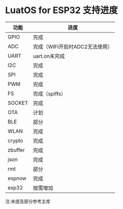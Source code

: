# LuatOS for ESP32 支持进度

| 功能    | 进度                           |
| ------- | ------------------------------ |
| GPIO    | 完成                           |
| ADC     | 完成（WIFI开启时ADC2无法使用） |
| UART    | uart.on未完成                  |
| I2C     | 完成                           |
| SPI     | 完成                           |
| PWM     | 完成                           |
| FS      | 完成（spiffs）                 |
| SOCKET  | 完成                           |
| OTA     | 计划                           |
| BLE     | 部分                           |
| WLAN    | 完成                           |
| crypto  | 完成                           |
| zbuffer | 完成                           |
| json    | 完成                           |
| rmt     | 部分                           |
| espnow  | 完成                           |
| esp32   | 按需增加                       |

注:未提及部分参考主库
